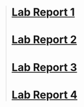 > # [Lab Report 1](https://jphung101.github.io/cse15l-lab-reports/lab-report-1-week-2.html)
> # [Lab Report 2](https://jphung101.github.io/cse15l-lab-reports/lab-report-2-week-4.html)
> # [Lab Report 3](https://jphung101.github.io/cse15l-lab-reports/lab-report-3-week-6.html)
> # [Lab Report 4](https://jphung101.github.io/cse15l-lab-reports/lab-report-4-week-8.html)
